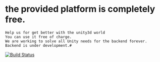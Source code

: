 # the provided platform is completely free.

    Help us for get better with the unity3d world
    You can use it free of charge.
    We are working to solve all Unity needs for the backend forever.
    Backend is under development.#


[![Build Status](https://travis-ci.com/chilligames/Unity-backend.svg?branch=master)](https://travis-ci.com/chilligames/Unity-backend)




